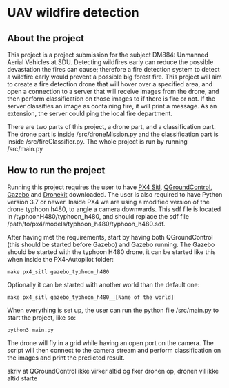 # UAV wildfire detection
## About the project
This project is a project submission for the subject DM884: Unmanned Aerial Vehicles at SDU. Detecting wildfires early can reduce the possible devastation the fires can cause; therefore a fire detection system to detect a wildfire early would prevent a possible big forest fire. This project will aim to create a fire detection drone that will hover over a specified area, and open a connection to a server that will receive images from the drone, and then perform classification on those images to if there is fire or not. If the server classifies an image as containing fire, it will print a message. As an extension, the server could ping the local fire department.

There are two parts of this project, a drone part, and a classification part. The drone part is inside /src/droneMission.py and the classification part is inside /src/fireClassifier.py. The whole project is run by running /src/main.py
## How to run the project
Running this project requires the user to have [PX4 Sitl](https://github.com/mavlink/qgroundcontrol/releases/download/v4.0.11/QGroundControl.AppImage), [QGroundControl](http://qgroundcontrol.com/), [Gazebo](http://gazebosim.org/) and [Dronekit](https://dronekit-python.readthedocs.io/en/latest/guide/quick_start.html) downloaded. The user is also required to have Python version 3.7 or newer. Inside PX4 we are using a modified version of the drone typhoon h480, to angle a camera downwards. 
This sdf file is located in /typhoonH480/typhoon\_h480, and should replace the sdf file /path/to/px4/models/typhoon\_h480/typhoon\_h480.sdf. 

After having met the requirements, start by having both QGroundControl (this should be started before Gazebo) and Gazebo running. The Gazebo should be started with the typhoon H480 drone, it can be started like this when inside the PX4-Autopilot folder:
```
make px4_sitl gazebo_typhoon_h480
``` 
Optionally it can be started with another world than the default one:
```
make px4_sitl gazebo_typhoon_h480__[Name of the world]
``` 
When everything is set up, the user can run the python file /src/main.py to start the project, like so:
```
python3 main.py
```
The drone will fly in a grid while having an open port on the camera. The script will then connect to the camera stream and perform classification on the images and print the predicted result.

skriv at QGroundControl ikke virker altid og fker dronen op, dronen vil ikke altid starte